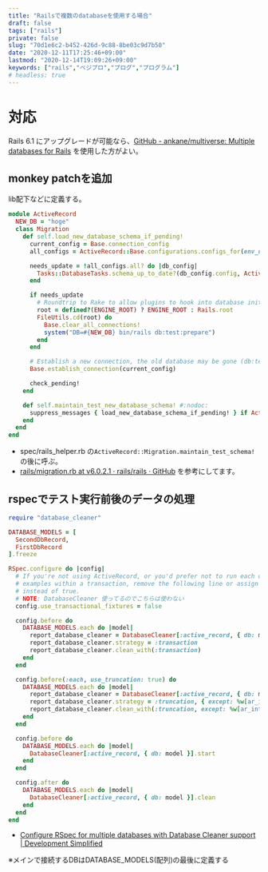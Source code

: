 ```yaml
---
title: "Railsで複数のdatabaseを使用する場合"
draft: false
tags: ["rails"]
private: false
slug: "70d1e6c2-b452-426d-9c88-8be03c9d7b50"
date: "2020-12-11T17:25:46+09:00"
lastmod: "2020-12-14T19:09:26+09:00"
keywords: ["rails","ベジプロ","プログ","プログラム"]
# headless: true
---
```


# 対応
Rails 6.1 にアップグレードが可能なら、[GitHub - ankane/multiverse: Multiple databases for Rails](https://github.com/ankane/multiverse#upgrading-to-rails-6) を使用した方がよい。

## monkey patchを追加
lib配下などに定義する。
```rb
module ActiveRecord
  NEW_DB = "hoge"
  class Migration
    def self.load_new_database_schema_if_pending!
      current_config = Base.connection_config
      all_configs = ActiveRecord::Base.configurations.configs_for(env_name: "#{NEW_DB}_#{Rails.env}")

      needs_update = !all_configs.all? do |db_config|
        Tasks::DatabaseTasks.schema_up_to_date?(db_config.config, ActiveRecord::Base.schema_format, nil, Rails.env, db_config.spec_name)
      end

      if needs_update
        # Roundtrip to Rake to allow plugins to hook into database initialization.
        root = defined?(ENGINE_ROOT) ? ENGINE_ROOT : Rails.root
        FileUtils.cd(root) do
          Base.clear_all_connections!
          system("DB=#{NEW_DB} bin/rails db:test:prepare")
        end
      end

      # Establish a new connection, the old database may be gone (db:test:prepare uses purge)
      Base.establish_connection(current_config)

      check_pending!
    end

    def self.maintain_test_new_database_schema! #:nodoc:
      suppress_messages { load_new_database_schema_if_pending! } if ActiveRecord::Base.maintain_test_schema
    end
  end
end
```

* spec/rails_helper.rb の`ActiveRecord::Migration.maintain_test_schema!`の後に呼ぶ。
* [rails/migration.rb at v6.0.2.1 · rails/rails · GitHub](https://github.com/rails/rails/blob/v6.0.2.1/activerecord/lib/active_record/migration.rb) を参考にしてます。


## rspecでテスト実行前後のデータの処理
```rb
require "database_cleaner"

DATABASE_MODELS = [
  SecondDbRecord,
  FirstDbRecord
].freeze

RSpec.configure do |config|
  # If you're not using ActiveRecord, or you'd prefer not to run each of your
  # examples within a transaction, remove the following line or assign false
  # instead of true.
  # NOTE: DatabaseCleaner 使ってるのでこちらは使わない
  config.use_transactional_fixtures = false

  config.before do
    DATABASE_MODELS.each do |model|
      report_database_cleaner = DatabaseCleaner[:active_record, { db: model }]
      report_database_cleaner.strategy = :transaction
      report_database_cleaner.clean_with(:transaction)
    end
  end

  config.before(:each, use_truncation: true) do
    DATABASE_MODELS.each do |model|
      report_database_cleaner = DatabaseCleaner[:active_record, { db: model }]
      report_database_cleaner.strategy = :truncation, { except: %w[ar_internal_metadata] }
      report_database_cleaner.clean_with(:truncation, except: %w[ar_internal_metadata])
    end
  end

  config.before do
    DATABASE_MODELS.each do |model|
      DatabaseCleaner[:active_record, { db: model }].start
    end
  end

  config.after do
    DATABASE_MODELS.each do |model|
      DatabaseCleaner[:active_record, { db: model }].clean
    end
  end
end
```
* [Configure RSpec for multiple databases with Database Cleaner support | Development Simplified](http://joshfrankel.me/blog/configure-rspec-for-multiple-databases-with-database-cleaner-support/)

※メインで接続するDBはDATABASE_MODELS(配列)の最後に定義する
